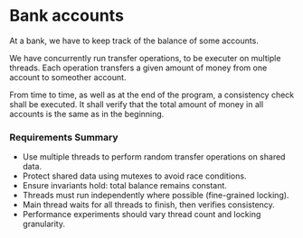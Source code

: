  #  Bank accounts
At a bank, we have to keep track of the balance of some accounts.

We have concurrently run transfer operations, to be executer on multiple threads. Each operation transfers a given amount of money from one account to someother account.

From time to time, as well as at the end of the program, a consistency check shall be executed. It shall verify that the total amount of money in all accounts is the same as in the beginning.

### Requirements Summary
- Use multiple threads to perform random transfer operations on shared data.
- Protect shared data using mutexes to avoid race conditions.
- Ensure invariants hold: total balance remains constant.
- Threads must run independently where possible (fine-grained locking).
- Main thread waits for all threads to finish, then verifies consistency.
- Performance experiments should vary thread count and locking granularity.
